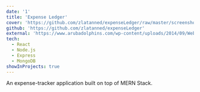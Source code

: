 ```yaml
---
date: '1'
title: 'Expense Ledger'
cover: 'https://github.com/zlatanned/expenseLedger/raw/master/screenshots/homepage.png'
github: 'https://github.com/zlatanned/expenseLedger'
external: 'https://www.arubadolphins.com/wp-content/uploads/2014/09/Website-Under-Construction.jpeg'
tech:
  - React
  - Node.js
  - Express
  - MongoDB
showInProjects: true
---
```


An expense-tracker application built on top of MERN Stack.